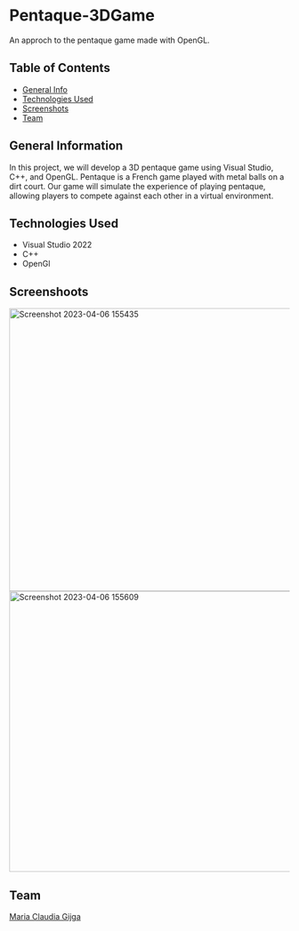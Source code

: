 # Pentaque-3DGame
An approch to the pentaque game made with OpenGL.

## Table of Contents
* [General Info](#general-information)
* [Technologies Used](#technologies-used)
* [Screenshots](#screenshots)
* [Team](#team)

## General Information
In this project, we will develop a 3D pentaque game using Visual Studio, C++, and OpenGL. Pentaque is a French game played with metal balls on a dirt court. Our game will simulate the experience of playing pentaque, allowing players to compete against each other in a virtual environment.

## Technologies Used
- Visual Studio 2022
- C++
- OpenGl

## Screenshoots
<img width="509" alt="Screenshot 2023-04-06 155435" src="https://user-images.githubusercontent.com/65070564/230385145-f66c74ee-cfdc-43c2-a9de-b09179184dd2.png">
<img width="505" alt="Screenshot 2023-04-06 155609" src="https://user-images.githubusercontent.com/65070564/230385162-7e56adc4-057d-4866-a6dd-36a0233f667b.png">

## Team
[Maria Claudia Gijga](https://github.com/claudiaMaria12)
